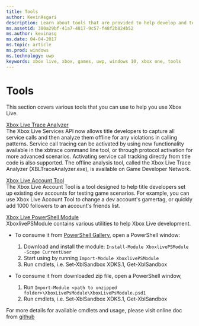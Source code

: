 ```yaml
---
title: Tools
author: KevinAsgari
description: Learn about tools that are provided to help develop and test your Xbox Live enabled title.
ms.assetid: 380a29bf-41a7-4817-9c57-f48f2b824b52
ms.author: kevinasg
ms.date: 04-04-2017
ms.topic: article
ms.prod: windows
ms.technology: uwp
keywords: xbox live, xbox, games, uwp, windows 10, xbox one, tools
---
```


# Tools

This section covers various tools that you can use to help you use Xbox Live.

[Xbox Live Trace Analyzer](analyze-service-calls.md)  
The Xbox Live Services API now allows title developers to capture all service calls and then analyze them offline for any violations in calling patterns. Service call tracing can be activated by using new functionality available in the xbtrace command line tool, or through protocol activation for more advanced scenarios. Activating service call tracking directly from title code is also supported. The offline analysis tool, called the Xbox Live Trace Analyzer (XBLTraceAnalyzer.exe), is available on Game Developer Network.

[Xbox Live Account Tool](xbox-live-account-tool.md)   
The Xbox Live Account Tool is a tool designed to help title developers set up existing dev accounts for testing game scenarios. For example, you can use Xbox Live Account Tool to change a dev account's gamertag, or quickly add 1000 followers to an account's friends list.

[Xbox Live PowerShell Module](https://github.com/Microsoft/xbox-live-powershell-module/blob/master/docs/XboxLivePsModule.md)  
XboxlivePSModule contains various utilities to help Xbox Live development.
* To consume it from [PowerShell Gallery](https://www.powershellgallery.com/packages/XboxlivePSModule), open a PowerShell window:
    1. Download and install the module: `Install-Module XboxlivePSModule -Scope CurrentUser`
    2. Start using by running `Import-Module XboxlivePSModule`
    3. Run cmdlets, i.e. Set-XblSandbox XDKS.1, Get-XblSandbox

* To consume it from downloaded zip file, open a PowerShell window,
    1. Run `Import-Module <path to unzipped folder>\XboxLivePsModule\XboxLivePsModule.psd1`
    2. Run cmdlets, i.e. Set-XblSandbox XDKS.1, Get-XblSandbox

For more details for available cmdlets and usage, please visit online doc from [github](https://github.com/Microsoft/xbox-live-powershell-module/blob/master/docs/XboxLivePsModule.md)
